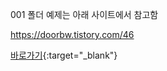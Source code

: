 001 폴더 예제는 아래 사이트에서 참고함

https://doorbw.tistory.com/46

[바로가기](https://doorbw.tistory.com/46){:target="_blank"}

